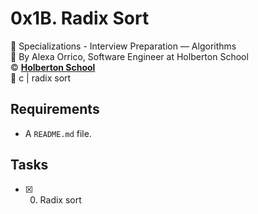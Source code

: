 # 0x1B. Radix Sort
:open_file_folder: Specializations - Interview Preparation ― Algorithms  
:bust_in_silhouette: By Alexa Orrico, Software Engineer at Holberton School  
:copyright: **[Holberton School](https://www.holbertonschool.com/)**  
:bookmark: c | radix sort

## Requirements
* A ```README.md``` file.

## Tasks
* [x] 0. Radix sort